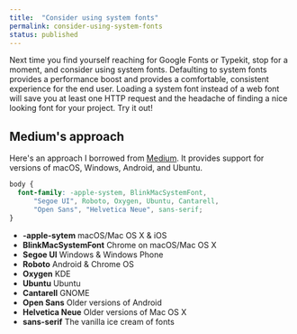 ```yaml
---
title:  "Consider using system fonts"
permalink: consider-using-system-fonts
status: published
---
```


Next time you find yourself reaching for Google Fonts or Typekit, stop for a moment, and consider using system fonts. Defaulting to system fonts provides a performance boost and provides a comfortable, consistent experience for the end user. Loading a system font instead of a web font will save you at least one HTTP request and the headache of finding a nice looking font for your project. Try it out!

## Medium's approach
Here's an approach I borrowed from <a href="https://medium.com">Medium</a>. It provides support for versions of macOS, Windows, Android, and Ubuntu.

```css
body {
  font-family: -apple-system, BlinkMacSystemFont,
      "Segoe UI", Roboto, Oxygen, Ubuntu, Cantarell,
      "Open Sans", "Helvetica Neue", sans-serif;
}
```

* **-apple-sytem** macOS/Mac OS X & iOS
* **BlinkMacSystemFont** Chrome on macOS/Mac OS X
* **Segoe UI** Windows & Windows Phone
* **Roboto** Android & Chrome OS
* **Oxygen** KDE
* **Ubuntu** Ubuntu
* **Cantarell** GNOME
* **Open Sans** Older versions of Android
* **Helvetica Neue** Older versions of Mac OS X
* **sans-serif** The vanilla ice cream of fonts
